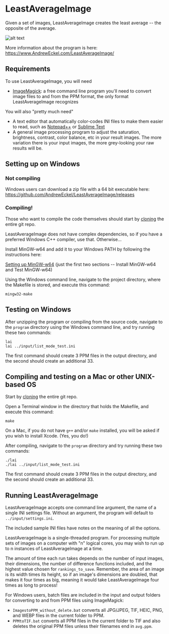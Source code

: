 # LeastAverageImage
Given a set of images, LeastAverageImage creates the least average -- the opposite of the average.

![alt text](https://www.AndrewEckel.com/LeastAverageImage/airplane009_aaaa.jpg)

More information about the program is here: https://www.AndrewEckel.com/LeastAverageImage/

## Requirements
To use LeastAverageImage, you will need
- [ImageMagick](https://imagemagick.org/): a free command line program you'll need to convert image files to and from the PPM format, the only format LeastAverageImage recognizes

You will also "pretty much need"
- A text editor that automatically color-codes INI files to make them easier to read, such as [Notepad++](https://notepad-plus-plus.org/downloads/) or [Sublime Text](https://www.sublimetext.com/)
- A general image processing program to adjust the saturation, brightness, contrast, color balance, etc in your result images.  The more variation there is your input images, the more grey-looking your raw results will be.

## Setting up on Windows

### Not compiling

Windows users can download a zip file with a 64 bit executable here:
https://github.com/AndrewEckel/LeastAverageImage/releases

### Compiling!

Those who want to compile the code themselves should start by [cloning](https://docs.github.com/en/repositories/creating-and-managing-repositories/cloning-a-repository) the entire git repo.

LeastAverageImage does not have complex dependencies, so if you have a preferred Windows C++ compiler, use that.  Otherwise...

Install MinGW-w64 and add it to your Windows PATH by following the instructions here:

[Setting up MinGW-w64](https://www.eclipse.org/4diac/documentation/html/installation/minGW.html) (just the first two sections -- Install MinGW-w64 and Test MinGW-w64)

Using the Windows command line, navigate to the project directory, where the Makefile is stored, and execute this command:
```
mingw32-make
```
## Testing on Windows

After unzipping the program or compiling from the source code, navigate to the `program` directory using the Windows command line, and try running these two commands:

```
lai
lai ../input/list_mode_test.ini
```

The first command should create 3 PPM files in the output directory, and the second should create an additional 33.

## Compiling and testing on a Mac or other UNIX-based OS

Start by [cloning](https://docs.github.com/en/repositories/creating-and-managing-repositories/cloning-a-repository) the entire git repo.

Open a Terminal window in the directory that holds the Makefile, and execute this command:
```
make
```
On a Mac, if you do not have `g++` and/or `make` installed, you will be asked if you wish to install Xcode. (Yes, you do!)

After compiling, navigate to the `program` directory and try running these two commands:
```
./lai
./lai ../input/list_mode_test.ini
```
The first command should create 3 PPM files in the output directory, and the second should create an additional 33.

## Running LeastAverageImage

LeastAverageImage accepts one command line argument, the name of a single INI settings file.  Without an argument, the program will default to `../input/settings.ini`.

The included sample INI files have notes on the meaning of all the options.

LeastAverageImage is a single-threaded program.  For processing multiple sets of images on a computer with "n" logical cores, you may wish to run up to n instances of LeastAverageImage at a time.

The amount of time each run takes depends on the number of input images, their dimensions, the number of difference functions included, and the highest value chosen for `rankings_to_save`. Remember, the area of an image is its width times its height, so if an image's dimensions are doubled, that makes it four times as big, meaning it would take LeastAverageImage four times as long to process!

For Windows users, batch files are included in the input and output folders for converting to and from PPM files using ImageMagick:
- `ImagestoPPM_without_delete.bat` converts all JPG/JPEG, TIF, HEIC, PNG, and WEBP files in the current folder to PPM.
- `PPMtoTIF.bat` converts all PPM files in the current folder to TIF and also deletes the original PPM files unless their filenames end in `avg.ppm`.